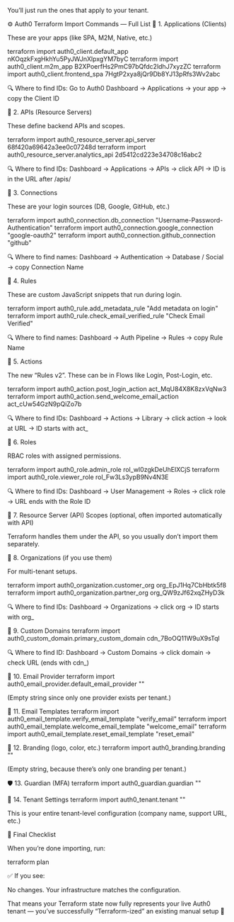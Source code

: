 You’ll just run the ones that apply to your tenant.

⚙️ Auth0 Terraform Import Commands — Full List
🧱 1. Applications (Clients)

These are your apps (like SPA, M2M, Native, etc.)

terraform import auth0_client.default_app nKOqzkFxgHkhYu5PyJWJnXlpxgYM7byC
terraform import auth0_client.m2m_app B2XPoerfHs2PmC97bQfdc2ldhJ7xyzZC
terraform import auth0_client.frontend_spa 7HgtP2xya8jQr9Db8YJ13pRfs3Wv2abc


🔍 Where to find IDs:
Go to Auth0 Dashboard → Applications → your app → copy the Client ID

🔐 2. APIs (Resource Servers)

These define backend APIs and scopes.

terraform import auth0_resource_server.api_server 68f420a69642a3ee0c07248d
terraform import auth0_resource_server.analytics_api 2d5412cd223e34708c16abc2


🔍 Where to find IDs:
Dashboard → Applications → APIs → click API → ID is in the URL after /apis/

👥 3. Connections

These are your login sources (DB, Google, GitHub, etc.)

terraform import auth0_connection.db_connection "Username-Password-Authentication"
terraform import auth0_connection.google_connection "google-oauth2"
terraform import auth0_connection.github_connection "github"


🔍 Where to find names:
Dashboard → Authentication → Database / Social → copy Connection Name

🧩 4. Rules

These are custom JavaScript snippets that run during login.

terraform import auth0_rule.add_metadata_rule "Add metadata on login"
terraform import auth0_rule.check_email_verified_rule "Check Email Verified"


🔍 Where to find names:
Dashboard → Auth Pipeline → Rules → copy Rule Name

🧬 5. Actions

The new “Rules v2”. These can be in Flows like Login, Post-Login, etc.

terraform import auth0_action.post_login_action act_MqU84X8K8zxVqNw3
terraform import auth0_action.send_welcome_email_action act_cUw54GzN9pQiZo7b


🔍 Where to find IDs:
Dashboard → Actions → Library → click action → look at URL → ID starts with act_

🧮 6. Roles

RBAC roles with assigned permissions.

terraform import auth0_role.admin_role rol_wI0zgkDeUhEIXCjS
terraform import auth0_role.viewer_role rol_Fw3Ls3ypB9Nv4N3E


🔍 Where to find IDs:
Dashboard → User Management → Roles → click role → URL ends with the Role ID

🧰 7. Resource Server (API) Scopes (optional, often imported automatically with API)

Terraform handles them under the API, so you usually don’t import them separately.

👤 8. Organizations (if you use them)

For multi-tenant setups.

terraform import auth0_organization.customer_org org_EpJ1Hq7CbHbtk5f8
terraform import auth0_organization.partner_org org_QW9zJf62xqZHyD3k


🔍 Where to find IDs:
Dashboard → Organizations → click org → ID starts with org_

🧾 9. Custom Domains
terraform import auth0_custom_domain.primary_custom_domain cdn_7BoOQ11W9uX9sTql


🔍 Where to find ID:
Dashboard → Custom Domains → click domain → check URL (ends with cdn_)

📩 10. Email Provider
terraform import auth0_email_provider.default_email_provider ""


(Empty string since only one provider exists per tenant.)

💌 11. Email Templates
terraform import auth0_email_template.verify_email_template "verify_email"
terraform import auth0_email_template.welcome_email_template "welcome_email"
terraform import auth0_email_template.reset_email_template "reset_email"

🧱 12. Branding (logo, color, etc.)
terraform import auth0_branding.branding ""


(Empty string, because there’s only one branding per tenant.)

🛡️ 13. Guardian (MFA)
terraform import auth0_guardian.guardian ""

🧾 14. Tenant Settings
terraform import auth0_tenant.tenant ""


This is your entire tenant-level configuration (company name, support URL, etc.)

🚀 Final Checklist

When you’re done importing, run:

terraform plan


✅ If you see:

No changes. Your infrastructure matches the configuration.


That means your Terraform state now fully represents your live Auth0 tenant —
you’ve successfully “Terraform-ized” an existing manual setup 🎯
